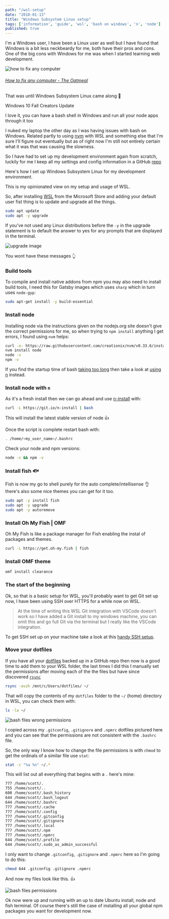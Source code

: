 ```yaml
---
path: "/wsl-setup"
date: "2018-01-13"
title: "Windows Subsystem Linux setup"
tags: ['information', 'guide', 'wsl', 'bash on windows', 'n', 'node']
published: true
---
```


I'm a Windows user, I have been a Linux user as well but I have found
that Windows is a bit less neckbeardy for me, both have their pros and
cons. One of the big cons with Windows for me was when I started
learning web development.

![how to fix any computer](./fix-any-computer.jpg)

###### [How to fix any computer - The Oatmeal]

That was until Windows Subsystem Linux came along 🙏

Windows 10 Fall Creators Update

I love it, you can have a bash shell in Windows and run all your node
apps through it too

I nuked my laptop the other day as I was having issues with bash on
Windows. Related partly to using [nvm][slowbash] with WSL and
something else that I'm sure I'll figure out eventually but as of
right now I'm still not entirely certain what it was that was causing
the slowness.

So I have had to set up my development environment again from scratch,
luckily for me I keep all my settings and config information in a
GitHub [repo][settingsrepo]

Here's how I set up Windows Subsystem Linux for my development
environment.

This is my opinionated view on my setup and usage of WSL.

So, after installing [WSL][wslmsstore] from the Microsoft Store and
adding your default user fist thing is to update and upgrade all the
things.

```sh
sudo apt update
sudo apt -y upgrade
```

If you've not used any Linux distributions before the `-y` in the
upgrade statement is to default the answer to yes for any prompts that
are displayed in the terminal.

![upgrade image](./upgrade-yes.png)

You wont have these messages 👆

### Build tools

To compile and install native addons from npm you may also need to
install build tools, I need this for Gatsby images which uses `sharp`
which in turn uses `node-gyp`:

```sh
sudo apt-get install -y build-essential
```

### Install node

Installing node via the instructions given on the nodejs.org site
doesn't give the correct permissions for me, so when trying to
`npm install` anything I get errors, I found using `nvm` helps:

```sh
curl -o- https://raw.githubusercontent.com/creationix/nvm/v0.33.6/install.sh | bash
nvm install node
node -v
npm -v
```

If you find the startup time of bash [taking too long][slowbash] then
take a look at [using n][usen] instead.

### Install node with `n`

As it's a fresh install then we can go ahead and use [n-install] with:

```sh
curl -L https://git.io/n-install | bash
```

This will install the latest stable version of node 👍

Once the script is complete restart bash with:

```sh
. /home/<my_user_name>/.bashrc
```

Check your node and npm versions:

```sh
node -v && npm -v
```

### Install fish 🐟

Fish is now my go to shell purely for the auto complete/intellisense
👌 there's also some nice themes you can get for it too.

```sh
sudo apt -y install fish
sudo apt -y upgrade
sudo apt -y autoremove
```

### Install Oh My Fish | OMF

Oh My Fish is like a package manager for Fish enabling the instal of
packages and themes.

```sh
curl -L https://get.oh-my.fish | fish
```

### Install OMF theme

```sh
omf install clearance
```

### The start of the beginning

Ok, so that is a basic setup for WSL, you'll probably want to get Git
set up now, I have been using SSH over HTTPS for a while now on WSL.

> At the time of writing this WSL Git integration with VSCode doesn't
> work so I have added a Git install to my windows machine, you can
> omit this and go full Git via the terminal but I really like the
> VSCode integration.

To get SSH set up on your machine take a look at this [handy SSH
setup].

### Move your dotfiles

If you have all your [dotfiles] backed up in a GitHub repo then now is
a good time to add them to your WSL folder, the last times I did this
I manually set the permissions after moving each of the the files but
have since discovered [`rsync`][rsync]

```sh
rsync -avzh /mnt/c/Users/dotfiles/ ~/
```

That will copy the contents of my `dotfiles` folder to the `~/` (home)
directory in WSL, you can check them with:

```sh
ls -la ~/
```

![bash files wrong permissions](./bash-wrong-perms.png)

I copied across my `.gitconfig`, `.gitignore` and `.npmrc` dotfiles
pictured here and you can see that the permissions are not consistent
with the `.bashrc` file.

So, the only way I know how to change the file permissions is with
`chmod` to get the ordinals of a similar file use `stat`:

```sh
stat -c "%a %n" ~/.*
```

This will list out all everything that begins with a `.` here's mine:

```sh
777 /home/scott/.
755 /home/scott/..
600 /home/scott/.bash_history
644 /home/scott/.bash_logout
644 /home/scott/.bashrc
777 /home/scott/.cache
777 /home/scott/.config
777 /home/scott/.gitconfig
777 /home/scott/.gitignore
777 /home/scott/.local
777 /home/scott/.npm
777 /home/scott/.npmrc
644 /home/scott/.profile
644 /home/scott/.sudo_as_admin_successful
```

I only want to change `.gitconfig`, `.gitignore` and `.npmrc` here so
I'm going to do this:

```sh
chmod 644 .gitconfig .gitignore .npmrc
```

And now my files look like this. 👍

![bash files permissions](./bash-dotfiles.png)

Ok now were up and running with an up to date Ubuntu install, node and
fish terminal. Of course there's still the case of installing all your
global npm packages you want for development now.

<!-- links -->

[how to fix any computer - the oatmeal]: http://theoatmeal.com/blog/fix_computer
[slowbash]: https://github.com/Microsoft/WSL/issues/776
[wslmsstore]: https://www.microsoft.com/store/productId/9NBLGGH4MSV6
[usen]: https://github.com/Microsoft/WSL/issues/776#issuecomment-266112578
[settingsrepo]: https://github.com/spences10/settings
[dotfiles]: https://github.com/spences10/dotfiles
[handy ssh setup]: https://github.com/spences10/cheat-sheets/blob/master/git.md#how-to-authenticate-with-github-using-ssh
[rsync]: https://www.tecmint.com/rsync-local-remote-file-synchronization-commands/
[n-install]: https://github.com/mklement0/n-install
